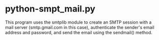 # python-smpt_mail.py
This program uses the smtplib module to create an SMTP session with a mail server (smtp.gmail.com in this case), authenticate the sender's email address and password, and send the email using the sendmail() method. 
